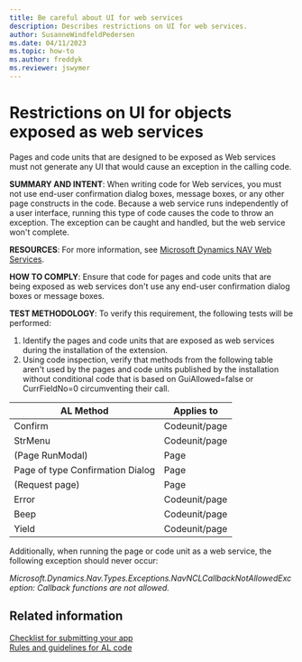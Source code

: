 ```yaml
---
title: Be careful about UI for web services
description: Describes restrictions on UI for web services.
author: SusanneWindfeldPedersen
ms.date: 04/11/2023
ms.topic: how-to
ms.author: freddyk
ms.reviewer: jswymer
---
```


# Restrictions on UI for objects exposed as web services

Pages and code units that are designed to be exposed as Web services must not generate any UI that would cause an exception in the calling code.

**SUMMARY AND INTENT**: When writing code for Web services, you must not use end-user confirmation dialog boxes, message boxes, or any other page constructs in the code. Because a web service runs independently of a user interface, running this type of code causes the code to throw an exception. The exception can be caught and handled, but the web service won't complete.

**RESOURCES**: For more information, see [Microsoft Dynamics NAV Web Services](/dynamics-nav/Microsoft-Dynamics-NAV-Web-Services-Overview).

**HOW TO COMPLY**: Ensure that code for pages and code units that are being exposed as web services don't use any end-user confirmation dialog boxes or message boxes.

**TEST METHODOLOGY**: To verify this requirement, the following tests will be performed:

1. Identify the pages and code units that are exposed as web services during the installation of the extension.
2. Using code inspection, verify that methods from the following table aren't used by the pages and code units published by the installation without conditional code that is based on GuiAllowed=false or CurrFieldNo=0 circumventing their call.

|AL Method|Applies to|
|-----------|----------|
|Confirm|Codeunit/page|
|StrMenu|Codeunit/page|
|(Page RunModal)|Page|
|Page of type Confirmation Dialog|Page|
|(Request page)|Page|
|Error|Codeunit/page|
|Beep|Codeunit/page|
|Yield|Codeunit/page|

Additionally, when running the page or code unit as a web service, the following exception should never occur:

*Microsoft.Dynamics.Nav.Types.Exceptions.NavNCLCallbackNotAllowedException: Callback functions are not allowed.*

## Related information

[Checklist for submitting your app](../developer/devenv-checklist-submission.md)  
[Rules and guidelines for AL code](apptest-overview.md)  

